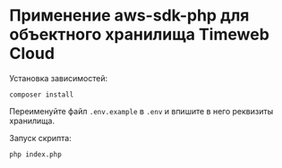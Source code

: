 # Применение aws-sdk-php для объектного хранилища Timeweb Cloud

Установка зависимостей:

```
composer install
```

Переименуйте файл `.env.example` в `.env` и впишите в него реквизиты хранилища.

Запуск скрипта:

```
php index.php
```
